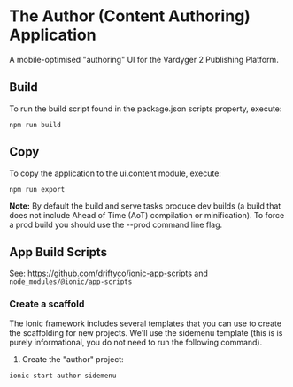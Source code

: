 # The Author (Content Authoring) Application

A mobile-optimised "authoring" UI for the Vardyger 2 Publishing Platform.

## Build

To run the build script found in the package.json scripts property, execute:

    npm run build
    
## Copy

To copy the application to the ui.content module, execute:

    npm run export

**Note:** By default the build and serve tasks produce dev builds (a build that does not include Ahead of Time (AoT) compilation or minification). To force a prod build you should use the --prod command line flag.

## App Build Scripts

See: https://github.com/driftyco/ionic-app-scripts and `node_modules/@ionic/app-scripts`



### Create a scaffold
The Ionic framework includes several templates that you can use to create the scaffolding for new projects. We'll use the sidemenu template (this is is purely informational, you do not need to run the following command).

1. Create the "author" project: 

```  
ionic start author sidemenu
```
